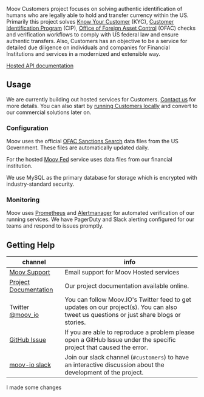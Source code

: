 Moov Customers project focuses on solving authentic identification of humans who are legally able to hold and transfer currency within the US. Primarily this project solves [Know Your Customer](https://en.wikipedia.org/wiki/Know_your_customer) (KYC), [Customer Identification Program](https://en.wikipedia.org/wiki/Customer_Identification_Program) (CIP), [Office of Foreign Asset Control](https://www.treasury.gov/about/organizational-structure/offices/Pages/Office-of-Foreign-Assets-Control.aspx) (OFAC) checks and verification workflows to comply with US federal law and ensure authentic transfers. Also, Customers has an objective to be a service for detailed due diligence on individuals and companies for Financial Institutions and services in a modernized and extensible way.

[Hosted API documentation](https://api.moov.io/v1/)

## Usage

We are currently building out hosted services for Customers. [Contact us](mailto:support@moov.io) for more details. You can also start by [running Customers locally](https://github.com/moov-io/customers) and convert to our commercial solutions later on.

### Configuration

Moov uses the official [OFAC Sanctions Search](https://sanctionssearch.ofac.treas.gov/) data files from the US Government. These files are automatically updated daily.

For the hosted [Moov Fed](https://github.com/moov-io/fed) service uses data files from our financial institution.

We use MySQL as the primary database for storage which is encrypted with industry-standard security.

### Monitoring

Moov uses [Prometheus](https://github.com/prometheus/prometheus) and [Alertmanager](https://github.com/prometheus/alertmanager) for automated verification of our running services. We have PagerDuty and Slack alerting configured for our teams and respond to issues promptly.

## Getting Help

 channel | info
 ------- | -------
 [Moov Support](mailto:support@moov.io) | Email support for Moov Hosted services
 [Project Documentation](https://docs.moov.io/customers/) | Our project documentation available online.
 Twitter [@moov_io](https://twitter.com/moov_io) | You can follow Moov.IO's Twitter feed to get updates on our project(s). You can also tweet us questions or just share blogs or stories.
 [GitHub Issue](https://github.com/moov-io/customers/issues) | If you are able to reproduce a problem please open a GitHub Issue under the specific project that caused the error.
 [moov-io slack](https://slack.moov.io/) | Join our slack channel (`#customers`) to have an interactive discussion about the development of the project.
 
I made some changes 
